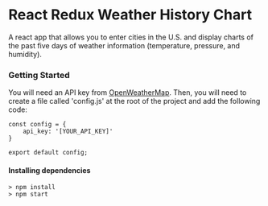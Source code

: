 # React Redux Weather History Chart

A react app that allows you to enter cities in the U.S. and display charts of the past five days of weather information (temperature,  pressure, and  humidity).

### Getting Started

You will need an API key from [OpenWeatherMap](http://openweathermap.org/forecast5). Then, you will need to create a file called 'config.js' at the root of the project and add the following code:
```
const config = {
    api_key: '[YOUR_API_KEY]'
}

export default config;
```

#### Installing dependencies
```
> npm install
> npm start
```